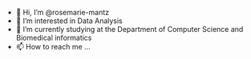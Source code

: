 - 👋 Hi, I’m @rosemarie-mantz
- 👀 I’m interested in Data Analysis
- 🌱 I’m currently studying at the Department of Computer Science and Biomedical informatics
- 📫 How to reach me ...

<!---
rosemarie-mantz/rosemarie-mantz is a ✨ special ✨ repository because its `README.md` (this file) appears on your GitHub profile.
You can click the Preview link to take a look at your changes.
--->
